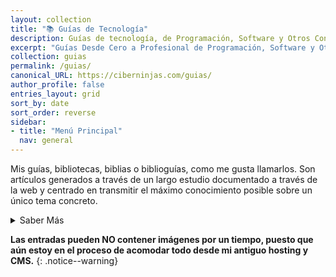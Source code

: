 ```yaml
---
layout: collection
title: "📚 Guías de Tecnología"
description: Guías de tecnología, de Programación, Software y Otros Contenidos Tecnológicos
excerpt: "Guías Desde Cero a Profesional de Programación, Software y Otros Contenidos Tecnológicos"
collection: guias
permalink: /guias/
canonical_URL: https://ciberninjas.com/guias/
author_profile: false
entries_layout: grid
sort_by: date
sort_order: reverse
sidebar:
- title: "Menú Principal"
  nav: general
---
```


Mis guías, bibliotecas, biblias o biblioguías, como me gusta llamarlos. Son artículos generados a través de un largo estudio documentado a través de la web y centrado en transmitir el máximo conocimiento posible sobre un único tema concreto.

<details>
<summary>Saber Más</summary>
<br/>
<p>Estas publicaciones han conllevado horas y horas de intenso trabajo de investigación, lectura, práctica y redacción; y como no, tiempo, mucho tiempo de búsqueda y dolores de cabeza que me han hecho llegar a recibir los apodos de Don Internet o Secretario de Google hace algún tiempo.</p>
<p>Quizás mis deseos de ser documentalista digital y mi diógenes de marcadores junto a mis ansias de procrastinar se han adueñado de mi; no te diría yo que no.</p>
<p>Más, mi ilusión era poder vivir de esto; pero ya he comprobado que es imposible. Por lo que me conformo con alguna pequeña ayuda de vez en cuando, puedes ayudarme a través de mis <a href="/catalogo/" title="Enlaces a los Productos de la Tienda de Programación y Tecnología Ciberninjas">enlaces referidos</a>.</p>
</details>

**Las entradas pueden NO contener imágenes por un tiempo, puesto que aún estoy en el proceso de acomodar todo desde mi antiguo hosting y CMS.**
{: .notice--warning}